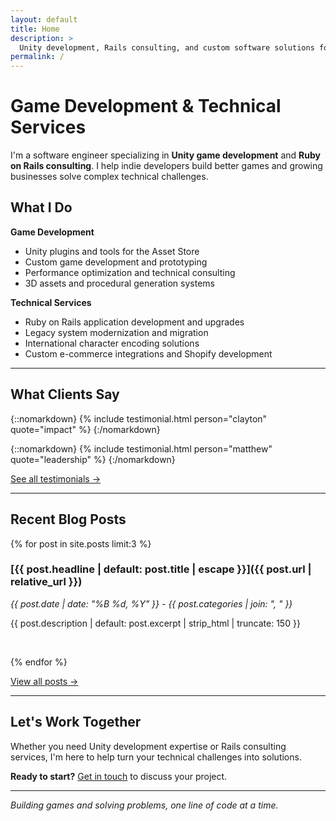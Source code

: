 ```yaml
---
layout: default
title: Home
description: >
  Unity development, Rails consulting, and custom software solutions for games and web applications
permalink: /
---
```


# Game Development & Technical Services

I'm a software engineer specializing in **Unity game development** and **Ruby on Rails consulting**. I help indie
developers build better games and growing businesses solve complex technical challenges.

## What I Do

**Game Development**

- Unity plugins and tools for the Asset Store
- Custom game development and prototyping
- Performance optimization and technical consulting
- 3D assets and procedural generation systems

**Technical Services**

- Ruby on Rails application development and upgrades
- Legacy system modernization and migration
- International character encoding solutions
- Custom e-commerce integrations and Shopify development

---

## What Clients Say

{::nomarkdown}
{% include testimonial.html person="clayton" quote="impact" %}
{:/nomarkdown}

{::nomarkdown}
{% include testimonial.html person="matthew" quote="leadership" %}
{:/nomarkdown}

[See all testimonials →](/testimonials/)

---

## Recent Blog Posts

{% for post in site.posts limit:3 %}

### [{{ post.headline | default: post.title | escape }}]({{ post.url | relative_url }})

*{{ post.date | date: "%B %d, %Y" }} - {{ post.categories | join: ", " }}*

{{ post.description | default: post.excerpt | strip_html | truncate: 150 }}

<br>

{% endfor %}

[View all posts →](/blog/)

---

## Let's Work Together

Whether you need Unity development expertise or Rails consulting services, I'm here to help turn your technical
challenges into solutions.

**Ready to start?** [Get in touch](/contact/) to discuss your project.

---

*Building games and solving problems, one line of code at a time.*
